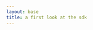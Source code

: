 ```yaml
---
layout: base
title: a first look at the sdk
---
```


<figure class="figure">
  <img class="thumbnail" src="/images/gettingstarted/charttest.png" alt="">
  <figcaption class="figure-caption text-center"></figcaption>
</figure>

<figure class="figure">
  <img class="thumbnail" src="/images/gettingstarted/configurechart.png" alt="">
  <figcaption class="figure-caption text-center"></figcaption>
</figure>

<figure class="figure">
  <img class="thumbnail" src="/images/gettingstarted/configureosmon.png" alt="">
  <figcaption class="figure-caption text-center"></figcaption>
</figure>

<figure class="figure">
  <img class="thumbnail" src="/images/gettingstarted/debugger.png" alt="">
  <figcaption class="figure-caption text-center"></figcaption>
</figure>

<figure class="figure">
  <img class="thumbnail" src="/images/gettingstarted/exampleflow.png" alt="">
  <figcaption class="figure-caption text-center"></figcaption>
</figure>

<figure class="figure">
  <img class="thumbnail" src="/images/gettingstarted/examplerepos.png" alt="">
  <figcaption class="figure-caption text-center"></figcaption>
</figure>

<figure class="figure">
  <img class="thumbnail" src="/images/gettingstarted/mainscreen.png" alt="">
  <figcaption class="figure-caption text-center"></figcaption>
</figure>

<figure class="figure">
  <img class="thumbnail" src="/images/gettingstarted/newrepos.png" alt="">
  <figcaption class="figure-caption text-center"></figcaption>
</figure>

<figure class="figure">
  <img class="thumbnail" src="/images/gettingstarted/publishform.png" alt="">
  <figcaption class="figure-caption text-center"></figcaption>
</figure>

<figure class="figure">
  <img class="thumbnail" src="/images/gettingstarted/publishing.png" alt="">
  <figcaption class="figure-caption text-center"></figcaption>
</figure>

<figure class="figure">
  <img class="thumbnail" src="/images/gettingstarted/repos.png" alt="">
  <figcaption class="figure-caption text-center"></figcaption>
</figure>

<figure class="figure">
  <img class="thumbnail" src="/images/gettingstarted/risk.png" alt="">
  <figcaption class="figure-caption text-center"></figcaption>
</figure>

<figure class="figure">
  <img class="thumbnail" src="/images/gettingstarted/sdklogin.png" alt="">
  <figcaption class="figure-caption text-center"></figcaption>
</figure>

<figure class="figure">
  <img class="thumbnail" src="/images/gettingstarted/testnodes.png" alt="">
  <figcaption class="figure-caption text-center"></figcaption>
</figure>